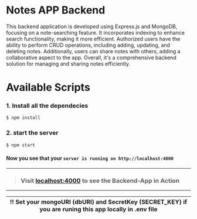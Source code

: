 # Notes APP Backend

<p> This backend application is developed using Express.js and MongoDB, focusing on a note-searching feature. It incorporates indexing to enhance search functionality, making it more efficient. Authorized users have the ability to perform CRUD operations, including adding, updating, and deleting notes. Additionally, users can share notes with others, adding a collaborative aspect to the app. Overall, it's a comprehensive backend solution for managing and sharing notes efficiently. </p>

# Available Scripts

### 1. Install all the dependecies

```bash
$ npm install
```

### 2. start the server

```bash
$ npm start
```

#### Now you see that your **`server is running on http://localhost:4000`**

---

> ### Visit [localhost:4000](https://localhost:4000) to see the Backend-App in Action

---

| !! Set your mongoURI (dbURI) and SecretKey (SECRET_KEY) if you are runing this app locally in .env file |
|-----------------------------------------------------------------------|
